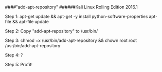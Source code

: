 ####"add-apt-repository"
######Kali Linux Rolling Edition 2016.1

Step 1: apt-get update && apt-get -y install python-software-properties apt-file && apt-file update

Step 2: Copy "add-apt-repository" to /usr/bin/

Step 3: chmod +x /usr/bin/add-apt-repository && chown root:root /usr/bin/add-apt-repository

Step 4: ?

Step 5: Profit!
